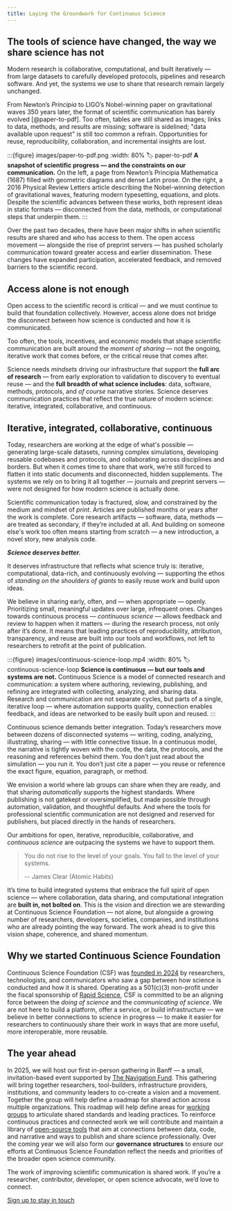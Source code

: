 ```yaml
---
title: Laying the Groundwork for Continuous Science
---
```


## The tools of science have changed, the way we share science has not

Modern research is collaborative, computational, and built iteratively — from large datasets to carefully developed protocols, pipelines and research software. And yet, the systems we use to share that research remain largely unchanged.

From Newton’s _Principia_ to LIGO’s Nobel-winning paper on gravitational waves 350 years later, the format of scientific communication has barely evolved [@paper-to-pdf]. Too often, tables are still shared as images; links to data, methods, and results are missing; software is sidelined; "data available upon request" is still too common a refrain. Opportunities for reuse, reproducibility, collaboration, and incremental insights are lost.

:::{figure} images/paper-to-pdf.png
:width: 80%
:label: paper-to-pdf
**A snapshot of scientific progress — and the constraints on our communication.** On the left, a page from Newton’s Principia Mathematica (1687) filled with geometric diagrams and dense Latin prose. On the right, a 2016 Physical Review Letters article describing the Nobel-winning detection of gravitational waves, featuring modern typesetting, equations, and plots. Despite the scientific advances between these works, both represent ideas in static formats — disconnected from the data, methods, or computational steps that underpin them.
:::

Over the past two decades, there have been major shifts in _when_ scientific results are shared and _who_ has access to them. The open access movement — alongside the rise of preprint servers — has pushed scholarly communication toward greater access and earlier dissemination. These changes have expanded participation, accelerated feedback, and removed barriers to the scientific record.

## Access alone is not enough

Open access to the scientific record is critical — and we must continue to build that foundation collectively. However, access alone does not bridge the disconnect between how science is conducted and how it is communicated.

Too often, the tools, incentives, and economic models that shape scientific communication are built around the _moment of sharing_ — not the ongoing, iterative work that comes before, or the critical reuse that comes after.

Science needs _mindsets_ driving our infrastructure that support the **full arc of research** — from early exploration to validation to discovery to eventual reuse — and the **full breadth of what science includes**: data, software, methods, protocols, and _of course_ narrative stories. Science deserves communication practices that reflect the true nature of modern science: iterative, integrated, collaborative, and continuous.

## Iterative, integrated, collaborative, continuous

Today, researchers are working at the edge of what's possible — generating large-scale datasets, running complex simulations, developing reusable codebases and protocols, and collaborating across disciplines and borders. But when it comes time to share that work, we’re still forced to flatten it into static documents and disconnected, hidden supplements. The systems we rely on to bring it all together — journals and preprint servers — were not designed for how modern science is actually done.

Scientific communication today is fractured, slow, and constrained by the medium and mindset of _print_. Articles are published months or years after the work is complete. Core research artifacts — software, data, methods — are treated as secondary, if they’re included at all. And building on someone else's work too often means starting from scratch — a new introduction, a novel story, new analysis code.

_**Science deserves better.**_

It deserves infrastructure that reflects what science truly is: iterative, computational, data-rich, and continuously evolving — supporting the ethos of _standing on the shoulders of giants_ to easily reuse work and build upon ideas.

We believe in sharing early, often, and — when appropriate — openly. Prioritizing small, meaningful updates over large, infrequent ones. Changes towards continuous process — _continuous science_ — allows feedback and review to happen when it matters — during the research process, not only after it’s done. It means that leading practices of reproducibility, attribution, transparency, and reuse are built into our tools and workflows, not left to researchers to retrofit at the point of publication.

:::{figure} images/continuous-science-loop.mp4
:width: 80%
:label: continuous-science-loop
**Science is continuous — but our tools and systems are not.** Continuous Science is a model of connected research and communication: a system where authoring, reviewing, publishing, and refining are integrated with collecting, analyzing, and sharing data. Research and communication are not separate cycles, but parts of a single, iterative loop — where automation supports quality, connection enables feedback, and ideas are networked to be easily built upon and reused.
:::

Continuous science demands better integration. Today’s researchers move between dozens of disconnected systems — writing, coding, analyzing, illustrating, sharing — with little connective tissue. In a continuous model, the narrative is tightly woven with the code, the data, the protocols, and the reasoning and references behind them. You don’t just read about the simulation — you run it. You don’t just cite a paper — you reuse or reference the exact figure, equation, paragraph, or method.

We envision a world where lab groups can share when they are ready, and that sharing _automatically_ supports the highest standards. Where publishing is not gatekept or oversimplified, but made possible through automation, validation, and thoughtful defaults. And where the tools for professional scientific communication are not designed and reserved for publishers, but placed directly in the hands of researchers.

Our ambitions for open, iterative, reproducible, collaborative, and _continuous science_ are outpacing the systems we have to support them.

> You do not rise to the level of your goals. You fall to the level of your systems.
>
> -- James Clear (Atomic Habits)

It’s time to build integrated systems that embrace the full spirit of open science — where collaboration, data sharing, and computational integration are **built in, not bolted on**. This is the vision and direction we are stewarding at Continuous Science Foundation — not alone, but alongside a growing number of researchers, developers, societies, companies, and institutions who are already pointing the way forward. The work ahead is to give this vision shape, coherence, and shared momentum.

## Why we started Continuous Science Foundation

Continuous Science Foundation (CSF) was [founded in 2024](https://continuousfoundation.org/about) by researchers, technologists, and communicators who saw a gap between how science is conducted and how it is shared. Operating as a 501(c)(3) non-profit under the fiscal sponsorship of [Rapid Science](https://www.rapidscience.org), CSF is committed to be an aligning force between the _doing of science_ and the _communicating of science_. We are not here to build a platform, offer a service, or build infrastructure — we believe in better connections to science in progress — to make it easier for researchers to continuously share their work in ways that are more useful, more interoperable, more reusable.

## The year ahead

In 2025, we will host our first in-person gathering in Banff — a small, invitation-based event supported by [The Navigation Fund](https://www.navigation.org). This gathering will bring together researchers, tool-builders, infrastructure providers, institutions, and community leaders to co-create a vision and a movement. Together the group will help define a roadmap for shared action across multiple organizations. This roadmap will help define areas for [working groups](https://continuousfoundation.org/contact) to articulate shared standards and leading practices. To reinforce continuous practices and connected work we will contribute and maintain a library of [open-source tools](https://github.com/continuous-foundation) that aim at connections between data, code, and narrative and ways to publish and share science professionally. Over the coming year we will also form our **governance structures** to ensure our efforts at Continuous Science Foundation reflect the needs and priorities of the broader open science community.

The work of improving scientific communication is shared work. If you’re a researcher, contributor, developer, or open science advocate, we’d love to connect.

[Sign up to stay in touch](https://continuousfoundation.org/contact)
